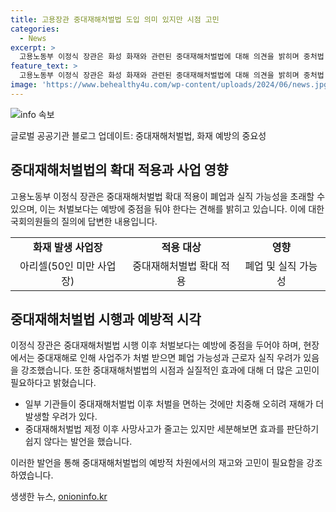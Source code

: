 ```yaml
---
title: 고용장관 중대재해처벌법 도입 의미 있지만 시점 고민
categories:
  - News
excerpt: >
  고용노동부 이정식 장관은 화성 화재와 관련된 중대재해처벌법에 대해 의견을 밝히며 중처법 확대 적용되면 폐업·실직 가능성…처벌보단 예방이라고 강조했다. 그는 중대재해에 대한 처벌보다는 예방에 더 중점을 두어야 한다고 주장했다. 이에 대해 의원들은 중대재해처벌법 시행을 반대하느냐는 질문에 의미는 있다고 생각하지만 도입 시점 등에 대해 더 고민해야 한다고 답했다. 또한, 중대재해처벌법 이후 처벌을 면하는 것에만 치중해 오히려 재해가 더 발생할 우려가 있다는 발언을 했다.
feature_text: >
  고용노동부 이정식 장관은 화성 화재와 관련된 중대재해처벌법에 대해 의견을 밝히며 중처법 확대 적용되면 폐업·실직 가능성…처벌보단 예방이라고 강조했다. 그는 중대재해에 대한 처벌보다는 예방에 더 중점을 두어야 한다고 주장했다. 이에 대해 의원들은 중대재해처벌법 시행을 반대하느냐는 질문에 의미는 있다고 생각하지만 도입 시점 등에 대해 더 고민해야 한다고 답했다. 또한, 중대재해처벌법 이후 처벌을 면하는 것에만 치중해 오히려 재해가 더 발생할 우려가 있다는 발언을 했다.
image: 'https://www.behealthy4u.com/wp-content/uploads/2024/06/news.jpg'
---
```


<p><img src="https://www.behealthy4u.com/wp-content/uploads/2024/06/news.jpg" alt="info 속보" /></p>

<p>글로벌 공공기관 블로그 업데이트: 중대재해처벌법, 화재 예방의 중요성</p>

<h2 data-ke-size="size26">중대재해처벌법의 확대 적용과 사업 영향</h2>

<p data-ke-size="size16">고용노동부 이정식 장관은 중대재해처벌법 확대 적용이 폐업과 실직 가능성을 초래할 수 있으며, 이는 처벌보다는 예방에 중점을 둬야 한다는 견해를 밝히고 있습니다. 이에 대한 국회의원들의 질의에 답변한 내용입니다.</p>

<table>
   <tr>
      <td style="text-align: center; height: 17px;"><b>화재 발생 사업장</b></td>
      <td style="text-align: center; height: 17px;"><b>적용 대상</b></td>
      <td style="text-align: center; height: 17px;"><b>영향</b></td>
   </tr>
   <tr>
      <td style="text-align: center; height: 17px;">아리셀(50인 미만 사업장)</td>
      <td style="text-align: center; height: 17px;">중대재해처벌법 확대 적용</td>
      <td style="text-align: center; height: 17px;">폐업 및 실직 가능성</td>
   </tr>
</table>

<h2 data-ke-size="size26">중대재해처벌법 시행과 예방적 시각</h2>

<p data-ke-size="size16">이정식 장관은 중대재해처벌법 시행 이후 처벌보다는 예방에 중점을 두어야 하며, 현장에서는 중대재해로 인해 사업주가 처벌 받으면 폐업 가능성과 근로자 실직 우려가 있음을 강조했습니다. 또한 중대재해처벌법의 시점과 실질적인 효과에 대해 더 많은 고민이 필요하다고 밝혔습니다.</p>

<ul>
   <li>일부 기관들이 중대재해처벌법 이후 처벌을 면하는 것에만 치중해 오히려 재해가 더 발생할 우려가 있다.</li>
   <li>중대재해처벌법 제정 이후 사망사고가 줄고는 있지만 세분해보면 효과를 판단하기 쉽지 않다는 발언을 했습니다.</li>
</ul>

<p data-ke-size="size16">이러한 발언을 통해 중대재해처벌법의 예방적 차원에서의 재고와 고민이 필요함을 강조하였습니다.</p>
생생한 뉴스, <a href="https://onioninfo.kr" rel="dofollow">onioninfo.kr</a>


